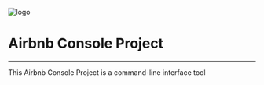 ![logo](https://s3.amazonaws.com/alx-intranet.hbtn.io/uploads/medias/2018)

# Airbnb Console Project
------------------------------------------------------------------------------------------------------------------------------------
This Airbnb Console Project is a command-line interface tool

